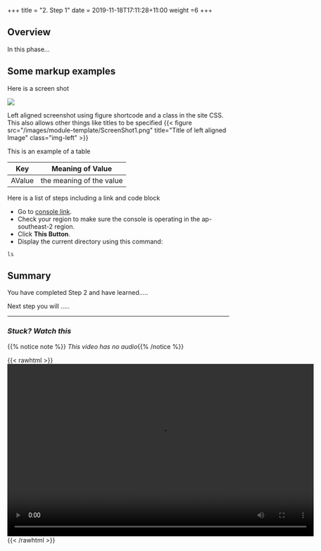+++
title = "2. Step 1"
date = 2019-11-18T17:11:28+11:00
weight =6
+++


## Overview

In this phase...

## Some markup examples

Here is a screen shot

![](/images/module-template/ScreenShot1.png )

Left aligned screenshot using figure shortcode and a class in the site CSS. This also allows other things like titles to be specified
{{< figure src="/images/module-template/ScreenShot1.png" title="Title of left aligned Image" class="img-left" >}}

This is an example of a table 

| Key | Meaning of Value |
|-----------|---------|
|AValue| the meaning of the value |

Here is a list of steps including a link and code block
- Go to [console link](https://console.aws.amazon.com/).
- Check your region to make sure the console is operating in the ap-southeast-2 region.
- Click **This Button**.
- Display the current directory using this command:
```
ls
```


## Summary
You have completed Step 2 and have learned.....

Next step you will .....

---

### *Stuck? Watch this*

{{% notice note %}} 
*This video has no audio*{{% /notice %}}

{{< rawhtml >}}
<video width="696" height="392" controls>
  <source src="https://d1tqhetmq9f85b.cloudfront.net/downloads/lab4.2.mp4" type="video/mp4">
  Your browser doesn't support video.
</video>
{{< /rawhtml >}}
